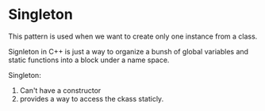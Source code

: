 # Singleton

This pattern is used when we want to create only one instance from a class.

Signleton in C++ is just a way to organize a bunsh of global variables and static functions into a block under a name space.

Singleton:

1. Can't have a constructor
2. provides a way to access the ckass staticly.
